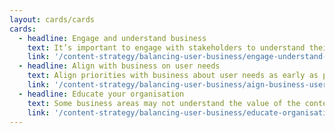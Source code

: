 ```yaml
---
layout: cards/cards
cards:
  - headline: Engage and understand business
    text: It’s important to engage with stakeholders to understand their needs.
    link: '/content-strategy/balancing-user-business/engage-understand-business/'
  - headline: Align with business on user needs
    text: Align priorities with business about user needs as early as possible. This can improve workflow and allow for better content.
    link: '/content-strategy/balancing-user-business/aign-business-user-needs'
  - headline: Educate your organisation
    text: Some business areas may not understand the value of the content design process. 
    link: '/content-strategy/balancing-user-business/educate-organisation/'
---
```

